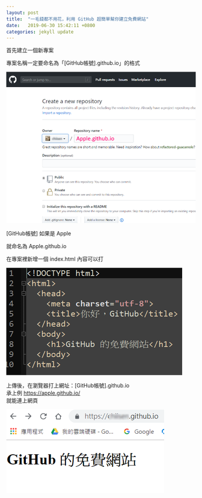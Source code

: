 ```yaml
---
layout: post
title:  "一毛錢都不用花，利用 GitHub 超簡單幫你建立免費網站"
date:   2019-06-30 15:42:11 +0800
categories: jekyll update
---
```

首先建立一個新專案  

專案名稱一定要命名為「[GitHub帳號].github.io」的格式  

![Alt text](/image/github.io/html01.png)

[GitHub帳號] 如果是 Apple  

就命名為 Apple.github.io  

在專案裡新增一個 index.html 內容可以打  

![Alt text](/image/github.io/html00.PNG)

上傳後，在瀏覽器打上網址：[GitHub帳號].github.io  
承上例 https://apple.github.io/  
就能連上網頁  

![Alt text](/image/github.io/html02.png)

